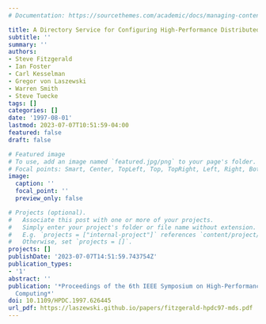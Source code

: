 ```yaml
---
# Documentation: https://sourcethemes.com/academic/docs/managing-content/

title: A Directory Service for Configuring High-Performance Distributed Computations
subtitle: ''
summary: ''
authors:
- Steve Fitzgerald
- Ian Foster
- Carl Kesselman
- Gregor von Laszewski
- Warren Smith
- Steve Tuecke
tags: []
categories: []
date: '1997-08-01'
lastmod: 2023-07-07T10:51:59-04:00
featured: false
draft: false

# Featured image
# To use, add an image named `featured.jpg/png` to your page's folder.
# Focal points: Smart, Center, TopLeft, Top, TopRight, Left, Right, BottomLeft, Bottom, BottomRight.
image:
  caption: ''
  focal_point: ''
  preview_only: false

# Projects (optional).
#   Associate this post with one or more of your projects.
#   Simply enter your project's folder or file name without extension.
#   E.g. `projects = ["internal-project"]` references `content/project/deep-learning/index.md`.
#   Otherwise, set `projects = []`.
projects: []
publishDate: '2023-07-07T14:51:59.743754Z'
publication_types:
- '1'
abstract: ''
publication: '*Proceedings of the 6th IEEE Symposium on High-Performance Distributed
  Computing*'
doi: 10.1109/HPDC.1997.626445
url_pdf: https://laszewski.github.io/papers/fitzgerald-hpdc97-mds.pdf
---
```

